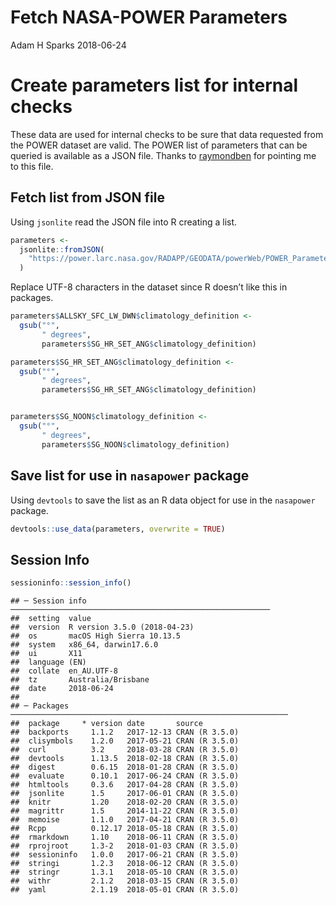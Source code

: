 Fetch NASA-POWER Parameters
================
Adam H Sparks
2018-06-24

# Create parameters list for internal checks

These data are used for internal checks to be sure that data requested
from the POWER dataset are valid. The POWER list of parameters that can
be queried is available as a JSON file. Thanks to
[raymondben](https://github.com/raymondben) for pointing me to this
file.

## Fetch list from JSON file

Using `jsonlite` read the JSON file into R creating a list.

``` r
parameters <-
  jsonlite::fromJSON(
    "https://power.larc.nasa.gov/RADAPP/GEODATA/powerWeb/POWER_Parameters_v108.json"
  )
```

Replace UTF-8 characters in the dataset since R doesn’t like this in
packages.

``` r
parameters$ALLSKY_SFC_LW_DWN$climatology_definition <-
  gsub("°",
       " degrees",
       parameters$SG_HR_SET_ANG$climatology_definition)

parameters$SG_HR_SET_ANG$climatology_definition <-
  gsub("°",
       " degrees",
       parameters$SG_HR_SET_ANG$climatology_definition)


parameters$SG_NOON$climatology_definition <-
  gsub("°",
       " degrees",
       parameters$SG_NOON$climatology_definition)
```

## Save list for use in `nasapower` package

Using `devtools` to save the list as an R data object for use in the
`nasapower`
    package.

``` r
devtools::use_data(parameters, overwrite = TRUE)
```

## Session Info

``` r
sessioninfo::session_info()
```

    ## ─ Session info ──────────────────────────────────────────────────────────
    ##  setting  value                       
    ##  version  R version 3.5.0 (2018-04-23)
    ##  os       macOS High Sierra 10.13.5   
    ##  system   x86_64, darwin17.6.0        
    ##  ui       X11                         
    ##  language (EN)                        
    ##  collate  en_AU.UTF-8                 
    ##  tz       Australia/Brisbane          
    ##  date     2018-06-24                  
    ## 
    ## ─ Packages ──────────────────────────────────────────────────────────────
    ##  package     * version date       source        
    ##  backports     1.1.2   2017-12-13 CRAN (R 3.5.0)
    ##  clisymbols    1.2.0   2017-05-21 CRAN (R 3.5.0)
    ##  curl          3.2     2018-03-28 CRAN (R 3.5.0)
    ##  devtools      1.13.5  2018-02-18 CRAN (R 3.5.0)
    ##  digest        0.6.15  2018-01-28 CRAN (R 3.5.0)
    ##  evaluate      0.10.1  2017-06-24 CRAN (R 3.5.0)
    ##  htmltools     0.3.6   2017-04-28 CRAN (R 3.5.0)
    ##  jsonlite      1.5     2017-06-01 CRAN (R 3.5.0)
    ##  knitr         1.20    2018-02-20 CRAN (R 3.5.0)
    ##  magrittr      1.5     2014-11-22 CRAN (R 3.5.0)
    ##  memoise       1.1.0   2017-04-21 CRAN (R 3.5.0)
    ##  Rcpp          0.12.17 2018-05-18 CRAN (R 3.5.0)
    ##  rmarkdown     1.10    2018-06-11 CRAN (R 3.5.0)
    ##  rprojroot     1.3-2   2018-01-03 CRAN (R 3.5.0)
    ##  sessioninfo   1.0.0   2017-06-21 CRAN (R 3.5.0)
    ##  stringi       1.2.3   2018-06-12 CRAN (R 3.5.0)
    ##  stringr       1.3.1   2018-05-10 CRAN (R 3.5.0)
    ##  withr         2.1.2   2018-03-15 CRAN (R 3.5.0)
    ##  yaml          2.1.19  2018-05-01 CRAN (R 3.5.0)
